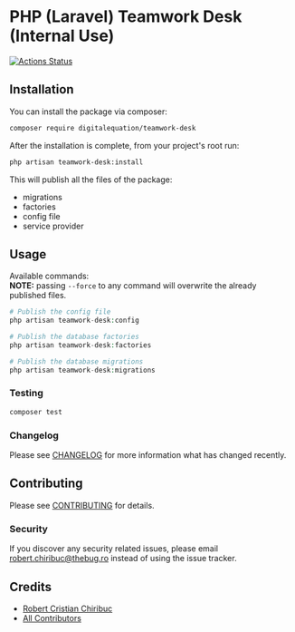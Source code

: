 # PHP (Laravel) Teamwork Desk (Internal Use)

[![Actions Status](https://github.com/digitalequation/teamwork-desk/workflows/Run%20Tests/badge.svg)](https://github.com/digitalequation/teamwork-desk/actions)

## Installation

You can install the package via composer:

```bash
composer require digitalequation/teamwork-desk
```

After the installation is complete, from your project's root run:
```bash
php artisan teamwork-desk:install
```

This will publish all the files of the package:
- migrations
- factories
- config file
- service provider

## Usage

Available commands:  
**NOTE:** passing `--force` to any command will overwrite the already published files.
``` php
# Publish the config file
php artisan teamwork-desk:config

# Publish the database factories 
php artisan teamwork-desk:factories

# Publish the database migrations
php artisan teamwork-desk:migrations
```

### Testing

``` bash
composer test
```

### Changelog

Please see [CHANGELOG](CHANGELOG.md) for more information what has changed recently.

## Contributing

Please see [CONTRIBUTING](CONTRIBUTING.md) for details.

### Security

If you discover any security related issues, please email robert.chiribuc@thebug.ro instead of using the issue tracker.

## Credits

- [Robert Cristian Chiribuc](https://github.com/chiribuc)
- [All Contributors](../../contributors)
